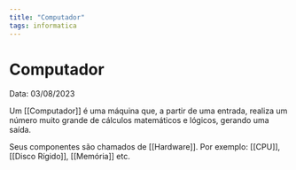 ```yaml
---
title: "Computador"
tags: informatica
---
```

# Computador

Data: 03/08/2023

Um [[Computador]] é uma máquina que, a partir de uma entrada, realiza um número muito grande de cálculos matemáticos e lógicos, gerando uma saída.

Seus componentes são chamados de [[Hardware]]. Por exemplo: [[CPU]], [[Disco Rígido]], [[Memória]] etc.